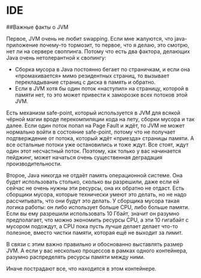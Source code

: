 # IDE
##Важные факты о JVM

Первое, JVM очень не любит swapping. Если мне жалуются, что java-приложение почему-то тормозит, то первое, что я делаю, это смотрю, нет ли на сервере своппинга. Потому что есть два фактора, делающих Java очень нетолерантной к свопингу:
* Сборка мусора в Java постоянно бегает по страничкам, и если она «промахивается» мимо резидентных страниц, то вызывает перекладывание страниц с диска в память и обратно.
* Если в JVM хотя бы один поток «наступил» на страницу, которой в памяти нет, то это может привести к заморозке всех потоков этой JVM.

Есть механизм safe-point, который используется в JVM для всякой чёрной магии вроде перекомпиляции кода на лету, сборки мусора и так далее. Если один поток попал на Page Fault и ждёт, то JVM не может нормально войти в состояние safe-point, потому что не получает подтверждение от потока, который ждёт «приезда» страницы памяти. А все остальные потоки уже остановились и тоже ждут. Все стоят, ждут один этот несчастный поток. Поэтому, как только у вас начинается пейджинг, может начаться очень существенная деградация производительности.

Второе, Java никогда не отдаёт память операционной системе. Она будет использовать столько, сколько вы разрешили, даже если ей сейчас не очень нужны эти ресурсы, она их обратно не отдаст. Есть сборщики мусора, которые технически умеют это делать, но не надо рассчитывать, что они будут это делать.
У сборщика мусора такая логика работы: он либо использует больше 
CPU, либо больше памяти. Если вы ему разрешили использовать 10 Гбайт, значит он разумно предполагает, что можно экономить ресурсы CPU, а эти 10 гигабайт с мусором подождут, а CPU пока пусть лучше делает делает что-то полезное, вместо чистки памяти, которая ещё не выходит за лимит.

В связи с этим важно правильно и обоснованно выставлять размер JVM. А если у вас несколько процессов в рамках одного контейнера, разумно распределять ресурсы памяти между ними.

Иначе пострадают все, что находится в этом контейнере.